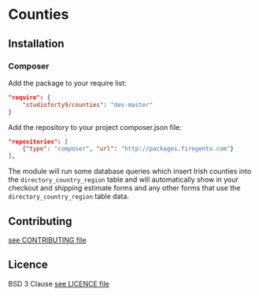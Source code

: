 # Counties

## Installation

### Composer

Add the package to your require list:

```json
"require": {
    "studioforty9/counties": "dev-master"
}
```

Add the repository to your project composer.json file:

```json
"repositories": [
    {"type": "composer", "url": "http://packages.firegento.com"}
],
```

The module will run some database queries which insert Irish counties into the `directory_country_region` table and will automatically show in your checkout and shipping estimate forms and any other forms that use the `directory_country_region` table data.


## Contributing

[see CONTRIBUTING file](https://github.com/studioforty9/counties/blob/master/CONTRIBUTING.md)

## Licence

BSD 3 Clause [see LICENCE file](https://github.com/studioforty9/counties/blob/master/LICENCE)
